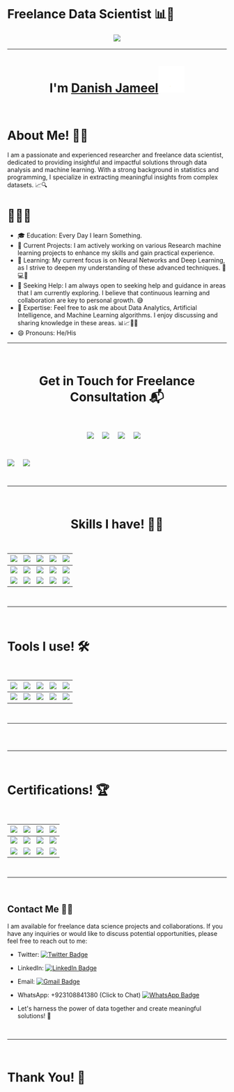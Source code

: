 <p align="center">
  <h1>Freelance Data Scientist 📊🧪</h1>
</p>

<p align="center">
  <img src="https://github.com/Adam-pw/Adam-pw/blob/main/animation_500_kxa883sd.gif" height="230"/>
</p>
<hr>
<h1 align="center">I'm <a href="https://github.com/danishjameel">Danish Jameel<a><img src="https://github.com/Kathryn-Jie/Kathryn-Jie/blob/main/wave.gif" width="60px"/></h1>
<Br>



<h1>About Me! 👩‍💻</h1>
I am a passionate and experienced researcher and freelance data scientist, dedicated to providing insightful and impactful solutions through data analysis and machine learning. With a strong background in statistics and programming, I specialize in extracting meaningful insights from complex datasets. 📈🔍

<h1>👀👩‍💻</h1>

- 🎓 Education: Every Day I learn Something.
- 🔭 Current Projects: I am actively working on various Research  machine learning projects to enhance my skills and gain practical experience.
- 🌱 Learning: My current focus is on Neural Networks and Deep Learning, as I strive to deepen my understanding of these advanced techniques. 🧠💻🤖
- 🤔 Seeking Help: I am always open to seeking help and guidance in areas that I am currently exploring. I believe that continuous learning and collaboration are key to personal growth. 😅
- 💬 Expertise: Feel free to ask me about Data Analytics, Artificial Intelligence, and Machine Learning algorithms. I enjoy discussing and sharing knowledge in these areas. 📊📈🤖🧠
- 😄 Pronouns: He/His



<hr>
<Br>
<h1 align="center">Get in Touch for Freelance Consultation 📬</h1>
<Br>
<p align="center">
  <a href="https://www.linkedin.com/in/muhammad-danish-jameel" target="_blank"><img align="center" src="https://img.shields.io/badge/Danish%20Jameel-0077B5?style=for-the-badge&logo=linkedin&logoColor=white" /></a> &nbsp;&nbsp;&nbsp;
  <a href="mailto:danish.jameel.official@gmail.com" target="_blank"><img align="center" src="https://img.shields.io/badge/danish.jameel.official%40gmail.com-D14836?style=for-the-badge&logo=gmail&logoColor=white" /></a> &nbsp;&nbsp;&nbsp;
  <a href="https://twitter.com/your-twitter-handle" target="_blank"><img align="center" src="https://img.shields.io/badge/Twitter-%231DA1F2?style=for-the-badge&logo=twitter&logoColor=white" /></a> &nbsp;&nbsp;&nbsp;
  <a href="https://www.facebook.com/danish.jameel.official" target="_blank"><img align="center" src="https://img.shields.io/badge/Facebook-%1877F2?style=for-the-badge&logo=facebook&logoColor=white" /></a> &nbsp;&nbsp;&nbsp;

<br> <!-- Add this line for the line space -->

  <a href="https://wa.me/+923108841380" target="_blank"><img align="center" src="https://img.shields.io/badge/Chat%20on%20WhatsApp-25D366?style=for-the-badge&logo=WhatsApp&logoColor=white" /></a> &nbsp;&nbsp;&nbsp;
  <a href="https://www.upwork.com/freelancers/~015163cb9adcaae281" target="_blank"><img align="center" src="https://img.shields.io/badge/Upwork-6FDA44?style=for-the-badge&logo=upwork&logoColor=white" /></a>
</p>
<Br>
<hr>
<Br>


<h1 align="center">Skills I have! 🤸‍♂</h1>
<Br>
  
|![](https://img.shields.io/badge/Machine%20Learning-brightgreen?style=for-the-badge)|![](https://img.shields.io/badge/ML-Supervised%20Learning-brightgreen?style=for-the-badge)|![](https://img.shields.io/badge/ML-Unsupervised%20Learning-brightgreen?style=for-the-badge)|![](https://img.shields.io/badge/Web%20Scraping-red?style=for-the-badge)|![](https://img.shields.io/badge/Artificial%20Intelligence-red?style=for-the-badge)|
|---|---|---|---|---|
|![](https://img.shields.io/badge/Data%20Science-blue?style=for-the-badge)|![](https://img.shields.io/badge/DS-Data%20Cleaning-blue?style=for-the-badge)|![](https://img.shields.io/badge/DS-Data%20Analysis-blue?style=for-the-badge)|![](https://img.shields.io/badge/DS-Data%20Visualization-blue?style=for-the-badge)|![](https://img.shields.io/badge/Computer%20Vision-yellow?style=for-the-badge)|
|![](https://img.shields.io/badge/Natural%20Language%20Processing-yellow?style=for-the-badge)|![](https://img.shields.io/badge/Model%20Development-yellow?style=for-the-badge)|![](https://img.shields.io/badge/Model%20Deployment-yellow?style=for-the-badge)|![](https://img.shields.io/badge/AI%20Based%20Applications-yellow?style=for-the-badge)|![](https://img.shields.io/badge/And%20More!-yellow?style=for-the-badge)|
  
  
<Br>
<hr>
<Br>


<h1>Tools I use! 🛠️</h1>
<Br>
 
|![](https://img.shields.io/badge/Python-FFD43B?style=for-the-badge&logo=python&logoColor=darkgreen)|![](https://img.shields.io/badge/TensorFlow-FF6F00?style=for-the-badge&logo=TensorFlow&logoColor=white)|![](https://img.shields.io/badge/scikit_learn-F7931E?style=for-the-badge&logo=scikit-learn&logoColor=white)|![](https://img.shields.io/badge/Keras-D00000?style=for-the-badge&logo=Keras&logoColor=white)|![](https://img.shields.io/badge/Jupyter-F37626.svg?&style=for-the-badge&logo=Jupyter&logoColor=white)|
|---|---|---|---|---|
|![](https://img.shields.io/badge/conda-342B029.svg?&style=for-the-badge&logo=anaconda&logoColor=white)|![](https://img.shields.io/badge/Pandas-2C2D72?style=for-the-badge&logo=pandas&logoColor=white)|![](https://img.shields.io/badge/Numpy-777BB4?style=for-the-badge&logo=numpy&logoColor=white)|![](https://img.shields.io/badge/Plotly-239120?style=for-the-badge&logo=plotly&logoColor=white)|![](https://img.shields.io/badge/And%20More!-yellow?style=for-the-badge)|
  

<Br>
<hr>
<Br>

<Br>
<hr>
<Br>
<h1>Certifications! 🏆</h1>
<Br>
  
|[![](https://img.shields.io/badge/Introduction%20to%20Python-red?style=for-the-badge)](https://raw.githubusercontent.com/danishjameel/danishjameel/main/Certificates/Introduction%20to%20Python-1.jpg)|[![](https://img.shields.io/badge/Intermediate%20Python-blue?style=for-the-badge)](https://raw.githubusercontent.com/danishjameel/danishjameel/main/Certificates/Intermediate%20Python-1.jpg)|[![](https://img.shields.io/badge/Machine%20Learning%20for%20Everyone-green?style=for-the-badge)](https://raw.githubusercontent.com/danishjameel/danishjameel/main/Certificates/Machine%20Learning%20for%20Everyone-1.jpg)|[![](https://img.shields.io/badge/Data%20Science%20Toolbox%20-I-orange?style=for-the-badge)](https://github.com/danishjameel/danishjameel/blob/main/Certificates/Data%20Science%20Toolbox%20-%20I-1.jpg)|
|---|---|---|---|
|[![](https://img.shields.io/badge/Data%20Science%20Toolbox%20-II-orange?style=for-the-badge)](https://github.com/danishjameel/danishjameel/blob/main/Certificates/Data%20Science%20Toolbox%20-%20II-1.jpg)|[![](https://img.shields.io/badge/Statistical%20Thinking%20in%20Python-purple?style=for-the-badge)](https://raw.githubusercontent.com/danishjameel/danishjameel/main/Certificates/Statistical%20Thinking%20in%20Python-1.jpg)|[![](https://img.shields.io/badge/Supervized%20Learning%20with%20Sklearn-red?style=for-the-badge)](https://raw.githubusercontent.com/danishjameel/danishjameel/main/Certificates/Supervized%20Learning%20with%20Scikit-Learn-1.jpg)|[![](https://img.shields.io/badge/More%20on%20the%20Way!-yellow?style=for-the-badge)](https://github.com/danishjameel)|
|[![](https://img.shields.io/badge/Python%20Project%20for%20Data%20Science-green?style=for-the-badge)](https://github.com/danishjameel)|[![](https://img.shields.io/badge/Data%20Scientist%20with%20Python-blue?style=for-the-badge)](https://github.com/danishjameel)|[![](https://img.shields.io/badge/Artificial%20Intelligence-red?style=for-the-badge)](https://github.com/danishjameel)|[![](https://img.shields.io/badge/Python%20Programming-green?style=for-the-badge)](https://github.com/danishjameel)|
  
 

<Br>
<hr>
<Br>

## Contact Me 📧🤝

I am available for freelance data science projects and collaborations. If you have any inquiries or would like to discuss potential opportunities, please feel free to reach out to me:

- Twitter: [![Twitter Badge](https://img.shields.io/badge/-Danish-1ca0f1?style=flat-square&logo=twitter&logoColor=white&link=https://twitter.com/officialDanishJ)](https://twitter.com/officialDanishJ)
- LinkedIn: [![LinkedIn Badge](https://img.shields.io/badge/-Danish%20Jameel-1ca0f1?style=flat-square&logo=LinkedIn&logoColor=white&link=https://www.linkedin.com/in/muhammad-danish-jameel/)](https://www.linkedin.com/in/muhammad-danish-jameel/)
- Email: [![Gmail Badge](https://img.shields.io/badge/-danish.jameel.official@gmail.com-c14438?style=flat-square&logo=Gmail&logoColor=white&link=mailto:danish.jameel.official@gmail.com)](mailto:danish.jameel.official@gmail.com)
- WhatsApp: +923108841380 (Click to Chat) [![WhatsApp Badge](https://img.shields.io/badge/-Chat%20on%20WhatsApp-25D366?style=flat-square&logo=WhatsApp&logoColor=white&link=https://wa.me/+923108841380)](https://wa.me/+923108841380)

- Let's harness the power of data together and create meaningful solutions! 🌟
   
<Br>
<hr>
<Br>
<h1>Thank You! 🤵 </h1>
<Br>

